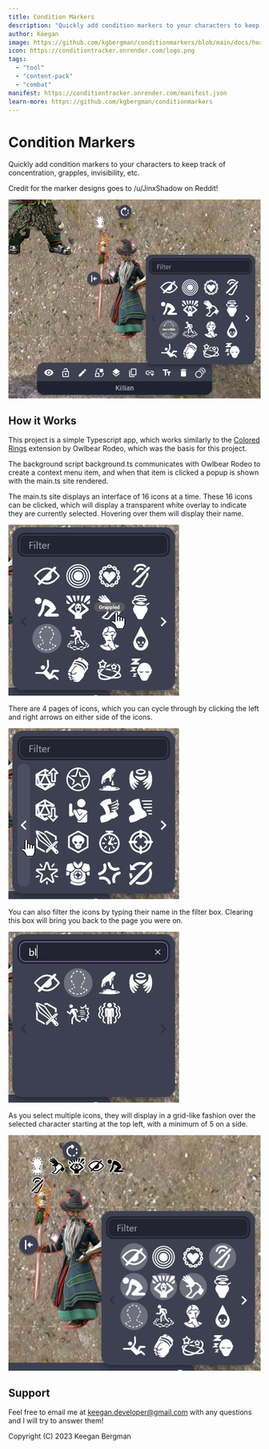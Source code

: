 ```yaml
---
title: Condition Markers
description: "Quickly add condition markers to your characters to keep track of concentration, grapples, invisibility, etc."
author: Keegan
image: https://github.com/kgbergman/conditionmarkers/blob/main/docs/header.jpg
icon: https://conditiontracker.onrender.com/logo.png
tags:
  - "tool"
  - "content-pack"
  - "combat"
manifest: https://conditiontracker.onrender.com/manifest.json
learn-more: https://github.com/kgbergman/conditionmarkers
---
```


# Condition Markers

Quickly add condition markers to your characters to keep track of concentration, grapples, invisibility, etc.

Credit for the marker designs goes to /u/JinxShadow on Reddit!

![Interface](./docs/header.jpg)

## How it Works

This project is a simple Typescript app, which works similarly to the [Colored Rings](https://extensions.owlbear.rodeo/colored-rings) extension by Owlbear Rodeo, which was the basis for this project.

The background script background.ts communicates with Owlbear Rodeo to create a context menu item, and when that item is clicked a popup is shown with the main.ts site rendered.

The main.ts site displays an interface of 16 icons at a time. These 16 icons can be clicked, which will display a transparent white overlay to indicate they are currently selected. Hovering over them will display their name. 

![Icon Name](./docs/iconname.jpg)


There are 4 pages of icons, which you can cycle through by clicking the left and right arrows on either side of the icons.

![Page Left](./docs/pageleft.jpg)


You can also filter the icons by typing their name in the filter box. Clearing this box will bring you back to the page you were on.

![Filter](./docs/filter.jpg)


As you select multiple icons, they will display in a grid-like fashion over the selected character starting at the top left, with a minimum of 5 on a side.

![Filter](./docs/icongrid.jpg)

## Support

Feel free to email me at keegan.developer@gmail.com with any questions and I will try to answer them!

Copyright (C) 2023 Keegan Bergman
